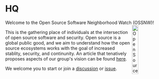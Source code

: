 # HQ

Welcome to the Open Source Software Neighborhood Watch (OSSNW)! <img src="https://avatars.githubusercontent.com/u/89478378?s=200&v=4" alt="Open Source Software Neighborhood Watch logo, four hands locks on each others wrists forming a supportive square" style="width:20%" align="right" />


This is the gathering place of individuals at the intersection of open source software and security. Open source is a global public good, and we aim to understand how the open source ecosystems works with the goal of increased stablity, security, and continunity. An article that tenatively proposes aspects of our group's vision can be found [here](https://www.afcea.org/content/neighborhood-watch-open-source-software).

We welcome you to start or join a [discussion](https://github.com/Open-Source-Software-Neighborhood-Watch/HQ/discussions) or [issue](https://github.com/Open-Source-Software-Neighborhood-Watch/HQ/issues).
